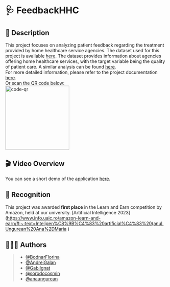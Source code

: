 # 🩺 FeedbackHHC

## 📜 Description

This project focuses on analyzing patient feedback regarding the treatment provided by home healthcare service agencies. The dataset used for this project is available [here](https://data.cms.gov/provider-data/dataset/6jpm-sxkc). The dataset provides information about agencies offering home healthcare services, with the target variable being the quality of patient care. A similar analysis can be found [here](https://www.ncbi.nlm.nih.gov/pmc/articles/PMC9407698/).\
For more detailed information, please refer to the project documentation [here](https://drive.google.com/file/d/1colqAjgc_hAbzzXqgrsNQQN2kwwoE_IM/view?usp=sharing).\
Or scan the QR code below:\
<img src="https://github.com/sorodocosmin/feedbackHHC/assets/61987774/cd498243-088e-4bba-8002-1a9d8d7187ca" alt="code-qr" width="200"/>

## 🎬 Video Overview

You can see a short demo of the application [here](https://www.youtube.com/watch?v=Vt26PTl9Abg).


## 🌟 Recognition

This project was awarded **first place** in the Learn and Earn competition by Amazon, held at our university. [Artificial Intelligence 2023](https://www.info.uaic.ro/amazon-learn-and-earn/#:~:text=Inteligen%C8%9B%C4%83%20artificial%C4%83%20(anul,Ungurean%20Ana%2DMaria )

## 🧑🏾‍💻 Authors
>- [@BodnarFlorina](https://github.com/BodnarFlorina)
>- [@AndreiGalan](https://www.github.com/AndreiGalan)
>- [@GabiIgnat](https://github.com/GabiIgnat)
>- [@sorodocosmin](https://www.github.com/sorodocosmin)
>- [@anaungurean](https://github.com/anaungurean)
